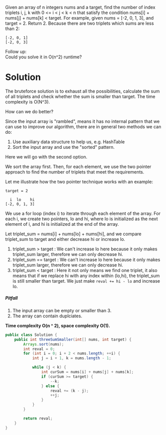 Given an array of n integers nums and a target, find the number of index triplets i, j, k with 0 <= i < j < k < n that satisfy the condition nums[i] + nums[j] + nums[k] < target.
For example, given nums = [-2, 0, 1, 3], and target = 2.
Return 2. Because there are two triplets which sums are less than 2:

```
[-2, 0, 1]
[-2, 0, 3]
```

Follow up:  
Could you solve it in O(n^2) runtime?  

# Solution

The bruteforce solution is to exhaust all the possibilities, calculate the sum of all triplets and check whether the sum is smaller than target. The time complexity is O(N^3).

How can we do better?

Since the input array is "rambled", means it has no internal pattern that we can use to improve our algorithm, there are in general two methods we can do:

1. Use auxiliary data structure to help us, e.g. HashTable
2. Sort the input array and use the "sorted" pattern.

Here we will go with the second option.


We sort the array first. Then, for each element, we use the two pointer approach to find the number of triplets that meet the requirements. 

Let me illustrate how the two pointer technique works with an example:

```
target = 2

  i  lo    hi
[-2, 0, 1, 3]
```

We use a for loop (index i) to iterate through each element of the array. For each i, we create two pointers, lo and hi, where lo is initialized as the next element of i, and hi is initialized at the end of the array. 

Let triplet_sum = nums[i] + nums[lo] + nums[hi], and we compare triplet_sum to target and either decrease hi or increase lo. 

1. triplet_sum > target : We can't increase lo here because it only makes triplet_sum larger, therefore we can only decrease hi.    
2. triplet_sum == target : We can't increase lo here because it only makes triplet_sum larger, therefore we can only decrease hi.  
3. triplet_sum < target : Here it not only means we find one triplet, it also means that if we replace hi with any index within (lo,hi), the triplet_sum is still smaller than target. We just make ```reval += hi - lo``` and increase lo.  

##### Pitfall

1. The input array can be empty or smaller than 3.
2. The array can contain duplciates.

__Time complexity O(n ^ 2), space complexity O(1).__

```java
public class Solution {
    public int threeSumSmaller(int[] nums, int target) {
        Arrays.sort(nums);
        int reval = 0;
        for (int i = 0; i + 2 < nums.length; ++i) {
            int j = i + 1, k = nums.length - 1;

            while (j < k) {
                int curSum = nums[i] + nums[j] + nums[k];
                if (curSum >= target) {
                    --k;
                } else {
                    reval += (k - j);
                    ++j;
                }
            }
        }

        return reval;
    }
}
```
